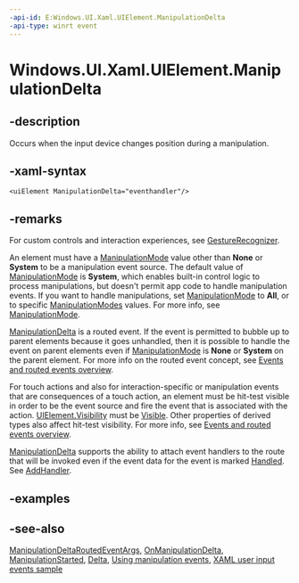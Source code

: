```yaml
---
-api-id: E:Windows.UI.Xaml.UIElement.ManipulationDelta
-api-type: winrt event
---
```


<!-- Event syntax
public event Windows.UI.Xaml.Input.ManipulationDeltaEventHandler ManipulationDelta
-->

# Windows.UI.Xaml.UIElement.ManipulationDelta

## -description

Occurs when the input device changes position during a manipulation.

## -xaml-syntax

```xaml
<uiElement ManipulationDelta="eventhandler"/>
```

## -remarks

For custom controls and interaction experiences, see [GestureRecognizer](../windows.ui.input/gesturerecognizer.md).

An element must have a [ManipulationMode](uielement_manipulationmode.md) value other than **None** or **System** to be a manipulation event source. The default value of [ManipulationMode](uielement_manipulationmode.md) is **System**, which enables built-in control logic to process manipulations, but doesn't permit app code to handle manipulation events. If you want to handle manipulations, set [ManipulationMode](uielement_manipulationmode.md) to **All**, or to specific [ManipulationModes](../windows.ui.xaml.input/manipulationmodes.md) values. For more info, see [ManipulationMode](uielement_manipulationmode.md).

[ManipulationDelta](uielement_manipulationdelta.md) is a routed event. If the event is permitted to bubble up to parent elements because it goes unhandled, then it is possible to handle the event on parent elements even if [ManipulationMode](uielement_manipulationmode.md) is **None** or **System** on the parent element. For more info on the routed event concept, see [Events and routed events overview](http://msdn.microsoft.com/library/34c219e8-3efb-45bc-8bbd-6fd937698832).

For touch actions and also for interaction-specific or manipulation events that are consequences of a touch action, an element must be hit-test visible in order to be the event source and fire the event that is associated with the action. [UIElement.Visibility](uielement_visibility.md) must be [Visible](visibility.md). Other properties of derived types also affect hit-test visibility. For more info, see [Events and routed events overview](http://msdn.microsoft.com/library/34c219e8-3efb-45bc-8bbd-6fd937698832).

[ManipulationDelta](uielement_manipulationdelta.md) supports the ability to attach event handlers to the route that will be invoked even if the event data for the event is marked [Handled](../windows.ui.xaml.input/manipulationdeltaroutedeventargs_handled.md). See [AddHandler](uielement_addhandler_2121467075.md).

## -examples

## -see-also

[ManipulationDeltaRoutedEventArgs](../windows.ui.xaml.input/manipulationdeltaroutedeventargs.md), [OnManipulationDelta](../windows.ui.xaml.controls/control_onmanipulationdelta_1383871802.md), [ManipulationStarted](uielement_manipulationstarted.md), [Delta](../windows.ui.input/manipulationdelta.md), [Using manipulation events](http://msdn.microsoft.com/library/f10bafee-8792-4a57-ae84-aa11ab95355a), [XAML user input events sample](http://go.microsoft.com/fwlink/p/?linkid=231524)